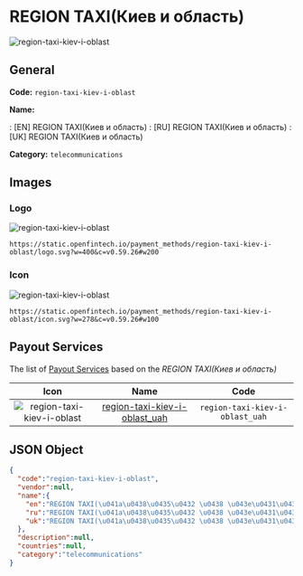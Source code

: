 
# REGION TAXI(Киев и область) 
![region-taxi-kiev-i-oblast](https://static.openfintech.io/payment_methods/region-taxi-kiev-i-oblast/logo.svg?w=400&c=v0.59.26#w200)  

## General 
**Code:** `region-taxi-kiev-i-oblast` 
 
**Name:** 
 
:	[EN] REGION TAXI(Киев и область) 
:	[RU] REGION TAXI(Киев и область) 
:	[UK] REGION TAXI(Киев и область) 
 
**Category:** `telecommunications` 
 

## Images 

### Logo 
![region-taxi-kiev-i-oblast](https://static.openfintech.io/payment_methods/region-taxi-kiev-i-oblast/logo.svg?w=400&c=v0.59.26#w200)  

```
https://static.openfintech.io/payment_methods/region-taxi-kiev-i-oblast/logo.svg?w=400&c=v0.59.26#w200
```  

### Icon 
![region-taxi-kiev-i-oblast](https://static.openfintech.io/payment_methods/region-taxi-kiev-i-oblast/icon.svg?w=278&c=v0.59.26#w100)  

```
https://static.openfintech.io/payment_methods/region-taxi-kiev-i-oblast/icon.svg?w=278&c=v0.59.26#w100
```  

## Payout Services 
 
The list of [Payout Services](/payout-services/) based on the _REGION TAXI(Киев и область)_ 

|Icon|Name|Code| 
|:---:|:---:|:---:| 
|![region-taxi-kiev-i-oblast](https://static.openfintech.io/payout_methods/region-taxi-kiev-i-oblast/icon.svg?w=278&c=v0.59.26#w40) |[region-taxi-kiev-i-oblast_uah](/payout-services/region-taxi-kiev-i-oblast_uah/)|`region-taxi-kiev-i-oblast_uah`| 
 

## JSON Object 

```json
{
  "code":"region-taxi-kiev-i-oblast",
  "vendor":null,
  "name":{
    "en":"REGION TAXI(\u041a\u0438\u0435\u0432 \u0438 \u043e\u0431\u043b\u0430\u0441\u0442\u044c)",
    "ru":"REGION TAXI(\u041a\u0438\u0435\u0432 \u0438 \u043e\u0431\u043b\u0430\u0441\u0442\u044c)",
    "uk":"REGION TAXI(\u041a\u0438\u0435\u0432 \u0438 \u043e\u0431\u043b\u0430\u0441\u0442\u044c)"
  },
  "description":null,
  "countries":null,
  "category":"telecommunications"
}
```  
